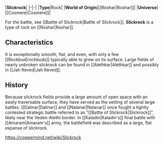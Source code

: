|**Slickrock**|
|-|-|
|**Type**|Rock|
|**World of Origin**|[[Roshar\|Roshar]]|
|**Universe**|[[Cosmere\|Cosmere]]|

For the battle, see [[Battle of Slickrock\|Battle of Slickrock]].
**Slickrock** is a type of rock on [[Roshar\|Roshar]].

## Characteristics
It is exceptionally smooth, flat, and even, with only a few [[Rockbud\|rockbuds]] typically able to grow on its surface. Large fields of nearly unbroken slickrock can be found in [[Alethkar\|Alethkar]] and possibly in [[Jah Keved\|Jah Keved]].

## History
Because slickrock fields provide a large amount of open space with an easily traversable surface, they have served as the setting of several large battles. [[Dalinar\|Dalinar]] and [[Nalanar\|Nalanar]] once fought a tightly contested strategic battle referred to as "[[Battle of Slickrock\|Slickrock]]", likely near the Veden-Alethi border. In [[Kaladin\|Kaladin's]] final battle with [[Amaram\|Amaram's]] army, the battlefield was described as a large, flat expanse of slickrock.



https://coppermind.net/wiki/Slickrock